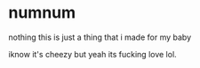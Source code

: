 # numnum

nothing this is just a thing that i made for my baby

iknow it's cheezy but yeah its fucking love lol.
